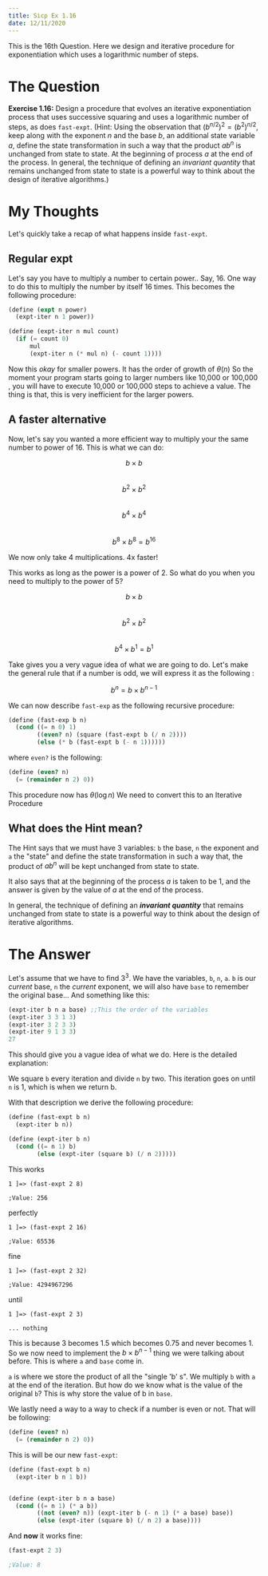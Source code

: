 ```yaml
---
title: Sicp Ex 1.16
date: 12/11/2020
---
```


This is the 16th Question. Here we design and iterative
procedure for exponentiation which uses a logarithmic number
of steps.

# The Question

**Exercise 1.16:** Design a procedure that evolves an iterative
exponentiation process that uses successive squaring and uses a
logarithmic number of steps, as does `fast-expt`. (Hint: Using the
observation that $(b^{n/2})^{2} = (b^{2})^{n/2}$, keep along with
the exponent *n* and the base *b*, an additional state variable *a*,
define the state transformation in such a way that the product $ab^{n}$
is unchanged from state to state. At the beginning of process $a$ at the
end of the process. In general, the technique of defining an *invariant
quantity* that remains unchanged from state to state is a powerful way
to think about the design of iterative algorithms.)

# My Thoughts

Let's quickly take a recap of what happens inside `fast-expt`.

## Regular expt

Let's say you have to multiply a number to certain power.. Say, 16.
One way to do this to multiply the number by itself 16 times.
This becomes the following procedure:

```scheme
(define (expt n power)
  (expt-iter n 1 power))

(define (expt-iter n mul count)
  (if (= count 0)
      mul
      (expt-iter n (* mul n) (- count 1))))
```

Now this *okay* for smaller powers. It has the order of growth of
$\theta(n)$ So the moment your program starts going to larger numbers
like 10,000 or 100,000 , you will have to execute 10,000 or 100,000
steps to achieve a value.  The thing is that, this is very inefficient
for the larger powers.

## A faster alternative

Now, let's say you wanted a more efficient way
to multiply your the same number to power of 16.
This is what we can do:

$$ b \times b $$  
$$ b^{2} \times b^{2} $$  
$$ b^{4} \times b^{4} $$  
$$ b^{8} \times b^{8} = b^{16} $$

We now only take 4 multiplications. 4x faster!

This works as long as the power is a power of 2.
So what do you when you need to multiply to the power of 5?

$$ b \times b $$  
$$ b^{2} \times b^{2} $$  
$$ b^{4} \times b^{1} = b^{1} $$  

Take gives you a very vague idea of what we are going to do.
Let's make the general rule that if a number is odd, we will
express it as the following :

$$ b^{n} = b \times b^{n - 1} $$

We can now describe `fast-exp` as the following recursive procedure:

```scheme
(define (fast-exp b n)
  (cond ((= n 0) 1)
        ((even? n) (square (fast-expt b (/ n 2))))
        (else (* b (fast-expt b (- n 1))))))
```

where `even?` is the following:

```scheme
(define (even? n)
  (= (remainder n 2) 0))
```

This procedure now has $\theta(\log n)$
We need to convert this to an Iterative Procedure

## What does the Hint mean?

The Hint says that we must have 3 variables: `b` the base, 
`n` the exponent and `a` the "state" and define the state
transformation in such a way that, the product of $ab^{n}$ 
will be kept unchanged from state to state.

It also says that at the beginning of the process $a$ is taken
to be 1, and the answer is given by the value of $a$ at the end
of the process.

In general, the technique of defining an ***invariant quantity***
that remains unchanged from state to state is a powerful way
to think about the design of iterative algorithms.

# The Answer

Let's assume that we have to find $3^{3}$. We have the variables, `b`,
`n`, `a`. `b` is our *current*  base, `n` the *current* exponent, we will
also have `base` to remember the original base... And something like this:

```scheme
(expt-iter b n a base) ;;This the order of the variables
(expt-iter 3 3 1 3)
(expt-iter 3 2 3 3)
(expt-iter 9 1 3 3)
27
```

This should give you a vague idea of what we do.
Here is the detailed explanation:

We square `b` every iteration and divide `n` by two.
This iteration goes on until `n` is 1, which is when
we return b.

With that description we derive the following procedure:

```scheme
(define (fast-expt b n)
  (expt-iter b n))

(define (expt-iter b n)
  (cond ((= n 1) b)
        (else (expt-iter (square b) (/ n 2)))))
```
This works
```
1 ]=> (fast-expt 2 8)

;Value: 256
```
perfectly
```
1 ]=> (fast-expt 2 16)

;Value: 65536
```
fine
```
1 ]=> (fast-expt 2 32)

;Value: 4294967296
```
until
```
1 ]=> (fast-expt 2 3)

... nothing
```

This is because 3 becomes 1.5 which becomes 0.75 and never becomes 1.
So we now need to implement the $b \times b^{n - 1}$ thing we were
talking about before. This is where `a` and `base` come in.

`a` is where we store the product of all the "single 'b' s". We multiply
`b` with `a` at the end of the iteration. But how do we know what is the
value of the original `b`? This is why store the value of b in `base`.

We lastly need a way to a way to check if a number is even or not. That
will be following:

```scheme
(define (even? n)
  (= (remainder n 2) 0))
```

This is will be our new `fast-expt`:

```scheme
(define (fast-expt b n)
  (expt-iter b n 1 b))


(define (expt-iter b n a base)
  (cond ((= n 1) (* a b))
        ((not (even? n)) (expt-iter b (- n 1) (* a base) base))
        (else (expt-iter (square b) (/ n 2) a base))))
```

And **now** it works fine:

```scheme
(fast-expt 2 3)

;Value: 8
```
